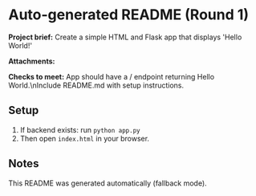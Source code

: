 # Auto-generated README (Round 1)

**Project brief:** Create a simple HTML and Flask app that displays 'Hello World!'

**Attachments:**


**Checks to meet:**
App should have a / endpoint returning Hello World.\nInclude README.md with setup instructions.

## Setup
1. If backend exists: run `python app.py`
2. Then open `index.html` in your browser.

## Notes
This README was generated automatically (fallback mode).